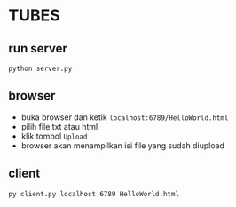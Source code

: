 # TUBES

## run server
```shell
python server.py
```

## browser
- buka browser dan ketik `localhost:6789/HelloWorld.html`
- pilih file txt atau html
- klik tombol `Upload`
- browser akan menampilkan isi file yang sudah diupload

## client
```shell
py client.py localhost 6789 HelloWorld.html
```
